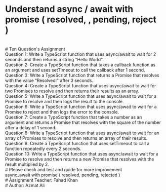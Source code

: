 # Understand async / await with promise ( resolved, , pending, reject )
<br>
# Ten Question's Assignment
<br>
Question 1: Write a TypeScript function that uses async/await to wait for 2 seconds and then returns a string "Hello World".
<br>
Question 2: Create a TypeScript function that takes a callback function as an argument and uses setTimeout to call the callback after 1 second.
<br>
Question 3: Write a TypeScript function that returns a Promise that resolves with the value "Resolved!" after 3 seconds.
<br>
Question 4: Create a TypeScript function that uses async/await to wait for two Promises to resolve and then returns their results as an array.
<br>
Question 5: Write a TypeScript function that uses async/await to wait for a Promise to resolve and then logs the result to the console.
<br>
Question 6: Write a TypeScript function that uses async/await to wait for a Promise to reject and then logs the error to the console.
<br>
Question 7: Create a TypeScript function that takes a number as an argument and returns a Promise that resolves with the square of the number after a delay of 1 second.
<br>
Question 8: Write a TypeScript function that uses async/await to wait for an array of Promises to resolve and then returns an array of their results.
<br>
Question 9: Create a TypeScript function that uses setTimeout to call a function repeatedly every 2 seconds.
<br>
Question 10: Write a TypeScript function that uses async/await to wait for a Promise to resolve and then returns a new Promise that resolves with the result multiplied by 2.
<br>
# Please check and test and guide for more improvement
<br>
async_await with promise ( resolved, pending, rejected )
<br>
# Assignment Teacher: Fahad Khan
<br>
# Author: Azmat Ali
